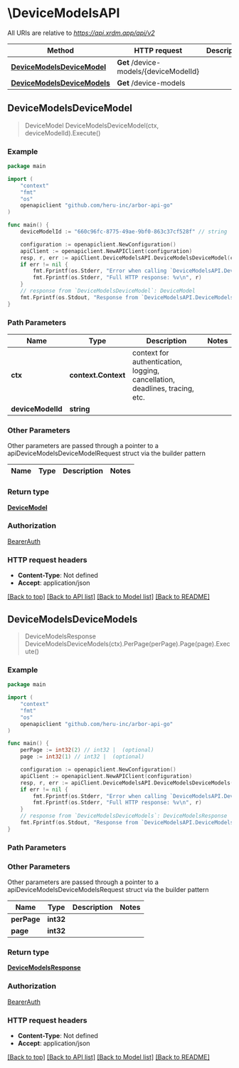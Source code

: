 # \DeviceModelsAPI

All URIs are relative to *https://api.xrdm.app/api/v2*

Method | HTTP request | Description
------------- | ------------- | -------------
[**DeviceModelsDeviceModel**](DeviceModelsAPI.md#DeviceModelsDeviceModel) | **Get** /device-models/{deviceModelId} | 
[**DeviceModelsDeviceModels**](DeviceModelsAPI.md#DeviceModelsDeviceModels) | **Get** /device-models | 



## DeviceModelsDeviceModel

> DeviceModel DeviceModelsDeviceModel(ctx, deviceModelId).Execute()





### Example

```go
package main

import (
	"context"
	"fmt"
	"os"
	openapiclient "github.com/heru-inc/arbor-api-go"
)

func main() {
	deviceModelId := "660c96fc-8775-49ae-9bf0-863c37cf528f" // string | 

	configuration := openapiclient.NewConfiguration()
	apiClient := openapiclient.NewAPIClient(configuration)
	resp, r, err := apiClient.DeviceModelsAPI.DeviceModelsDeviceModel(context.Background(), deviceModelId).Execute()
	if err != nil {
		fmt.Fprintf(os.Stderr, "Error when calling `DeviceModelsAPI.DeviceModelsDeviceModel``: %v\n", err)
		fmt.Fprintf(os.Stderr, "Full HTTP response: %v\n", r)
	}
	// response from `DeviceModelsDeviceModel`: DeviceModel
	fmt.Fprintf(os.Stdout, "Response from `DeviceModelsAPI.DeviceModelsDeviceModel`: %v\n", resp)
}
```

### Path Parameters


Name | Type | Description  | Notes
------------- | ------------- | ------------- | -------------
**ctx** | **context.Context** | context for authentication, logging, cancellation, deadlines, tracing, etc.
**deviceModelId** | **string** |  | 

### Other Parameters

Other parameters are passed through a pointer to a apiDeviceModelsDeviceModelRequest struct via the builder pattern


Name | Type | Description  | Notes
------------- | ------------- | ------------- | -------------


### Return type

[**DeviceModel**](DeviceModel.md)

### Authorization

[BearerAuth](../README.md#BearerAuth)

### HTTP request headers

- **Content-Type**: Not defined
- **Accept**: application/json

[[Back to top]](#) [[Back to API list]](../README.md#documentation-for-api-endpoints)
[[Back to Model list]](../README.md#documentation-for-models)
[[Back to README]](../README.md)


## DeviceModelsDeviceModels

> DeviceModelsResponse DeviceModelsDeviceModels(ctx).PerPage(perPage).Page(page).Execute()





### Example

```go
package main

import (
	"context"
	"fmt"
	"os"
	openapiclient "github.com/heru-inc/arbor-api-go"
)

func main() {
	perPage := int32(2) // int32 |  (optional)
	page := int32(1) // int32 |  (optional)

	configuration := openapiclient.NewConfiguration()
	apiClient := openapiclient.NewAPIClient(configuration)
	resp, r, err := apiClient.DeviceModelsAPI.DeviceModelsDeviceModels(context.Background()).PerPage(perPage).Page(page).Execute()
	if err != nil {
		fmt.Fprintf(os.Stderr, "Error when calling `DeviceModelsAPI.DeviceModelsDeviceModels``: %v\n", err)
		fmt.Fprintf(os.Stderr, "Full HTTP response: %v\n", r)
	}
	// response from `DeviceModelsDeviceModels`: DeviceModelsResponse
	fmt.Fprintf(os.Stdout, "Response from `DeviceModelsAPI.DeviceModelsDeviceModels`: %v\n", resp)
}
```

### Path Parameters



### Other Parameters

Other parameters are passed through a pointer to a apiDeviceModelsDeviceModelsRequest struct via the builder pattern


Name | Type | Description  | Notes
------------- | ------------- | ------------- | -------------
 **perPage** | **int32** |  | 
 **page** | **int32** |  | 

### Return type

[**DeviceModelsResponse**](DeviceModelsResponse.md)

### Authorization

[BearerAuth](../README.md#BearerAuth)

### HTTP request headers

- **Content-Type**: Not defined
- **Accept**: application/json

[[Back to top]](#) [[Back to API list]](../README.md#documentation-for-api-endpoints)
[[Back to Model list]](../README.md#documentation-for-models)
[[Back to README]](../README.md)

